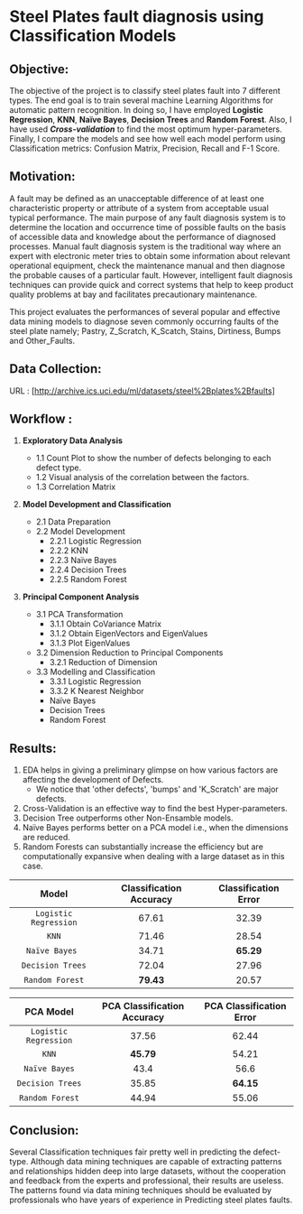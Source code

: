 # Steel Plates fault diagnosis using Classification Models

## Objective:

   The objective of the project is to classify steel plates fault into 7 different types. The end goal is to train several machine Learning Algorithms for automatic pattern recognition. In doing so, I have employed **Logistic Regression**, **KNN**, **Naïve Bayes**, **Decision Trees** and **Random Forest**. Also, I have used **_Cross-validation_** to find the most optimum hyper-parameters. Finally, I compare the models and see  how well each model perform using Classification metrics: Confusion Matrix, Precision, Recall and F-1 Score.

## Motivation:


A fault may be defined as an unacceptable difference of at least one characteristic property or attribute of a system from acceptable usual typical performance. The main purpose of any fault diagnosis system is to determine the location and occurrence time of possible faults on the basis of accessible data and knowledge about the performance of diagnosed processes. Manual fault diagnosis system is the traditional way where an expert with electronic meter tries to obtain some information about relevant operational equipment, check the maintenance manual and then diagnose the probable causes of a particular fault.  However, intelligent fault diagnosis techniques can provide quick and correct systems that help to keep product quality problems at bay and facilitates precautionary maintenance.    
        
This project evaluates the performances of several popular and effective data mining models to diagnose seven commonly occurring faults of the steel plate namely; Pastry, Z_Scratch, K_Scatch, Stains, Dirtiness, Bumps and Other_Faults.
 

## Data Collection:

URL : [http://archive.ics.uci.edu/ml/datasets/steel%2Bplates%2Bfaults]


## Workflow :

   1. **Exploratory Data Analysis**
       - 1.1 Count Plot to show the number of defects belonging to each defect type.
       - 1.2 Visual analysis of the correlation between the factors.
       - 1.3 Correlation Matrix    
       
   2. **Model Development and Classification**
        - 2.1 Data Preparation
        - 2.2 Model Development
            - 2.2.1 Logistic Regression
            - 2.2.2 KNN
            - 2.2.3 Naïve Bayes
            - 2.2.4 Decision Trees
            - 2.2.5 Random Forest
   3. **Principal Component Analysis**
        - 3.1 PCA Transformation
            - 3.1.1 Obtain CoVariance Matrix
            - 3.1.2 Obtain EigenVectors and EigenValues
            - 3.1.3 Plot EigenValues
        - 3.2 Dimension Reduction to Principal Components
            - 3.2.1 Reduction of Dimension
        - 3.3 Modelling and Classification
            - 3.3.1 Logistic Regression
            - 3.3.2 K Nearest Neighbor
            - Naïve Bayes
            - Decision Trees
            - Random Forest
   
## Results:

   1. EDA helps in giving a preliminary glimpse on how various factors are affecting the development of Defects.
       - We notice that 'other defects', 'bumps' and 'K_Scratch' are major defects.
   2. Cross-Validation is an effective way to find the best Hyper-parameters.
   3. Decision Tree outperforms other Non-Ensamble models.
   4. Naïve Bayes performs better on a PCA model i.e., when the dimensions are reduced.
   5. Random Forests can substantially increase the efficiency but are computationally expansive when dealing with a large dataset as in this case.

   
   

|    **Model**     |    **Classification Accuracy**    | **Classification Error**   |
 |:------------:|:-----------------------------:|:----------------------:|
 | `Logistic Regression`| 67.61 |32.39|
 | `KNN` | 71.46 |28.54|
 | `Naïve Bayes `| 34.71 |**65.29**|
 | `Decision Trees` | 72.04|27.96|
 | `Random Forest` | **79.43** |20.57|
 
 
 | **PCA Model**| **PCA Classification Accuracy** | **PCA Classification Error**|
 |:-----:| :-----------------------------: | :-------------:|
 | `Logistic Regression`|37.56 |62.44|
 | `KNN` | **45.79** |54.21|
 | `Naïve Bayes` | 43.4 |56.6|
 | `Decision Trees` | 35.85 |**64.15**|
 | `Random Forest` | 44.94 |55.06|

## Conclusion:

Several Classification techniques fair pretty well in predicting the defect-type.  Although data mining techniques are capable of extracting patterns and relationships hidden deep into large datasets, without the cooperation and feedback from the experts and professional, their results are useless. The patterns found via data mining techniques should be evaluated by professionals who have years of experience in Predicting steel plates faults. 
    
